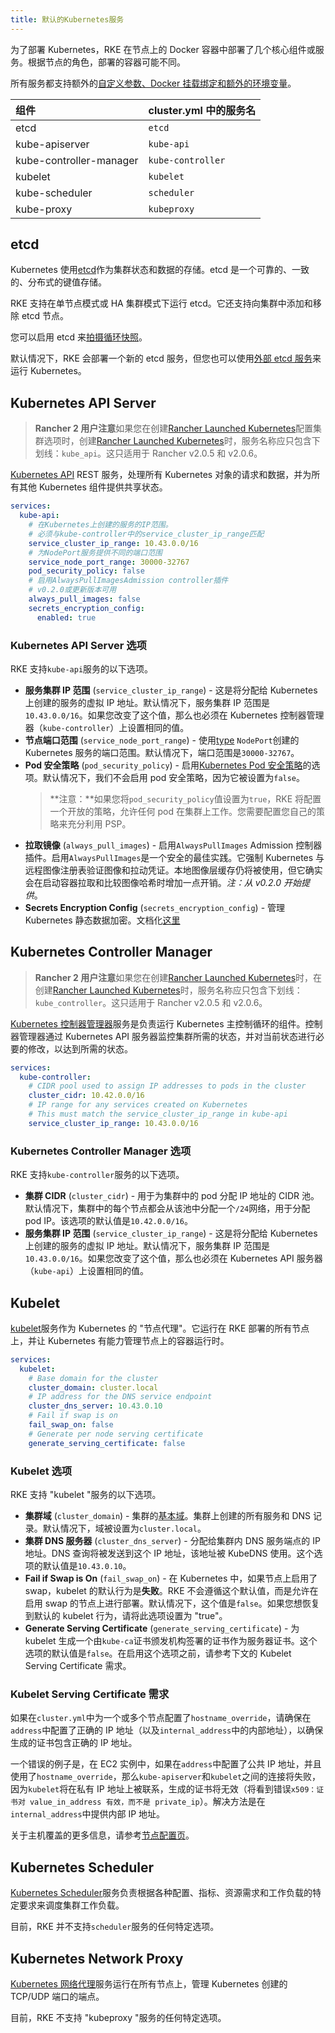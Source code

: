 ```yaml
---
title: 默认的Kubernetes服务
---
```


为了部署 Kubernetes，RKE 在节点上的 Docker 容器中部署了几个核心组件或服务。根据节点的角色，部署的容器可能不同。

所有服务都支持额外的[自定义参数、Docker 挂载绑定和额外的环境变量](/docs/rke/config-options/services/services-extras/_index)。

| 组件                    | cluster.yml 中的服务名 |
| :---------------------- | :--------------------- |
| etcd                    | `etcd`                 |
| kube-apiserver          | `kube-api`             |
| kube-controller-manager | `kube-controller`      |
| kubelet                 | `kubelet`              |
| kube-scheduler          | `scheduler`            |
| kube-proxy              | `kubeproxy`            |

## etcd

Kubernetes 使用[etcd](https://etcd.io/)作为集群状态和数据的存储。etcd 是一个可靠的、一致的、分布式的键值存储。

RKE 支持在单节点模式或 HA 集群模式下运行 etcd。它还支持向集群中添加和移除 etcd 节点。

您可以启用 etcd 来[拍摄循环快照](/docs/rke/etcd-snapshots/_index)。

默认情况下，RKE 会部署一个新的 etcd 服务，但您也可以使用[外部 etcd 服务](/docs/rke/config-options/services/external-etcd/_index)来运行 Kubernetes。

## Kubernetes API Server

> **Rancher 2 用户注意**如果您在创建[Rancher Launched Kubernetes](docs/cluster-provisioning/rke-clusters/options/_index)配置集群选项时，创建[Rancher Launched Kubernetes](/docs/cluster-provisioning/rke-clusters/_index)时，服务名称应只包含下划线：`kube_api`。这只适用于 Rancher v2.0.5 和 v2.0.6。

[Kubernetes API](https://kubernetes.io/docs/reference/command-line-tools-reference/kube-apiserver/) REST 服务，处理所有 Kubernetes 对象的请求和数据，并为所有其他 Kubernetes 组件提供共享状态。

```yaml
services:
  kube-api:
    # 在Kubernetes上创建的服务的IP范围。
    # 必须与kube-controller中的service_cluster_ip_range匹配
    service_cluster_ip_range: 10.43.0.0/16
    # 为NodePort服务提供不同的端口范围
    service_node_port_range: 30000-32767
    pod_security_policy: false
    # 启用AlwaysPullImagesAdmission controller插件
    # v0.2.0或更新版本可用
    always_pull_images: false
    secrets_encryption_config:
      enabled: true
```

### Kubernetes API Server 选项

RKE 支持`kube-api`服务的以下选项。

- **服务集群 IP 范围** (`service_cluster_ip_range`) - 这是将分配给 Kubernetes 上创建的服务的虚拟 IP 地址。默认情况下，服务集群 IP 范围是`10.43.0.0/16`。如果您改变了这个值，那么也必须在 Kubernetes 控制器管理器（`kube-controller`）上设置相同的值。
- **节点端口范围** (`service_node_port_range`) - 使用[type](https://kubernetes.io/docs/concepts/services-networking/service/#publishing-services-service-types) `NodePort`创建的 Kubernetes 服务的端口范围。默认情况下，端口范围是`30000-32767`。
- **Pod 安全策略** (`pod_security_policy`) - 启用[Kubernetes Pod 安全策略](https://kubernetes.io/docs/concepts/policy/pod-security-policy/)的选项。默认情况下，我们不会启用 pod 安全策略，因为它被设置为`false`。
  > **注意：**如果您将`pod_security_policy`值设置为`true`，RKE 将配置一个开放的策略，允许任何 pod 在集群上工作。您需要配置您自己的策略来充分利用 PSP。
- **拉取镜像** (`always_pull_images`) - 启用`AlwaysPullImages` Admission 控制器插件。启用`AlwaysPullImages`是一个安全的最佳实践。它强制 Kubernetes 与远程图像注册表验证图像和拉动凭证。本地图像层缓存仍将被使用，但它确实会在启动容器拉取和比较图像哈希时增加一点开销。_注：从 v0.2.0 开始提供_。
- **Secrets Encryption Config** (`secrets_encryption_config`) - 管理 Kubernetes 静态数据加密。文档化[这里](/docs/rke/config-options/secrets-encryption/_index)

## Kubernetes Controller Manager

> **Rancher 2 用户注意**如果您在创建[Rancher Launched Kubernetes](/docs/cluster-provisioning/rke-clusters/options/_index)时，在创建[Rancher Launched Kubernetes](/docs/cluster-provisioning/rke-clusters/options/_index)时，服务名称应只包含下划线：`kube_controller`。这只适用于 Rancher v2.0.5 和 v2.0.6。

[Kubernetes 控制器管理器](https://kubernetes.io/docs/reference/command-line-tools-reference/kube-controller-manager/)服务是负责运行 Kubernetes 主控制循环的组件。控制器管理器通过 Kubernetes API 服务器监控集群所需的状态，并对当前状态进行必要的修改，以达到所需的状态。

```yaml
services:
  kube-controller:
    # CIDR pool used to assign IP addresses to pods in the cluster
    cluster_cidr: 10.42.0.0/16
    # IP range for any services created on Kubernetes
    # This must match the service_cluster_ip_range in kube-api
    service_cluster_ip_range: 10.43.0.0/16
```

### Kubernetes Controller Manager 选项

RKE 支持`kube-controller`服务的以下选项。

- **集群 CIDR** (`cluster_cidr`) - 用于为集群中的 pod 分配 IP 地址的 CIDR 池。默认情况下，集群中的每个节点都会从该池中分配一个`/24`网络，用于分配 pod IP。该选项的默认值是`10.42.0.0/16`。
- **服务集群 IP 范围** (`service_cluster_ip_range`) - 这是将分配给 Kubernetes 上创建的服务的虚拟 IP 地址。默认情况下，服务集群 IP 范围是`10.43.0.0/16`。如果您改变了这个值，那么也必须在 Kubernetes API 服务器（`kube-api`）上设置相同的值。

## Kubelet

[kubelet](https://kubernetes.io/docs/reference/command-line-tools-reference/kubelet/)服务作为 Kubernetes 的 "节点代理"。它运行在 RKE 部署的所有节点上，并让 Kubernetes 有能力管理节点上的容器运行时。

```yaml
services:
  kubelet:
    # Base domain for the cluster
    cluster_domain: cluster.local
    # IP address for the DNS service endpoint
    cluster_dns_server: 10.43.0.10
    # Fail if swap is on
    fail_swap_on: false
    # Generate per node serving certificate
    generate_serving_certificate: false
```

### Kubelet 选项

RKE 支持 "kubelet "服务的以下选项。

- **集群域** (`cluster_domain`) - 集群的[基本域](https://kubernetes.io/docs/concepts/services-networking/dns-pod-service/)。集群上创建的所有服务和 DNS 记录。默认情况下，域被设置为`cluster.local`。
- **集群 DNS 服务器** (`cluster_dns_server`) - 分配给集群内 DNS 服务端点的 IP 地址。DNS 查询将被发送到这个 IP 地址，该地址被 KubeDNS 使用。这个选项的默认值是`10.43.0.10`。
- **Fail if Swap is On** (`fail_swap_on`) - 在 Kubernetes 中，如果节点上启用了 swap，kubelet 的默认行为是**失败**。RKE 不会遵循这个默认值，而是允许在启用 swap 的节点上进行部署。默认情况下，这个值是`false`。如果您想恢复到默认的 kubelet 行为，请将此选项设置为 "true"。
- **Generate Serving Certificate** (`generate_serving_certificate`) - 为 kubelet 生成一个由`kube-ca`证书颁发机构签署的证书作为服务器证书。这个选项的默认值是`false`。在启用这个选项之前，请参考下文的 Kubelet Serving Certificate 需求。

### Kubelet Serving Certificate 需求

如果在`cluster.yml`中为一个或多个节点配置了`hostname_override`，请确保在`address`中配置了正确的 IP 地址（以及`internal_address`中的内部地址），以确保生成的证书包含正确的 IP 地址。

一个错误的例子是，在 EC2 实例中，如果在`address`中配置了公共 IP 地址，并且使用了`hostname_override`，那么`kube-apiserver`和`kubelet`之间的连接将失败，因为`kubelet`将在私有 IP 地址上被联系，生成的证书将无效（将看到错误`x509：证书对 value_in_address 有效，而不是 private_ip`）。解决方法是在`internal_address`中提供内部 IP 地址。

关于主机覆盖的更多信息，请参考[节点配置页](/docs/rke/config-options/nodes/_index)。

## Kubernetes Scheduler

[Kubernetes Scheduler](https://kubernetes.io/docs/reference/command-line-tools-reference/kube-scheduler/)服务负责根据各种配置、指标、资源需求和工作负载的特定要求来调度集群工作负载。

目前，RKE 并不支持`scheduler`服务的任何特定选项。

## Kubernetes Network Proxy

[Kubernetes 网络代理](https://kubernetes.io/docs/reference/command-line-tools-reference/kube-proxy/)服务运行在所有节点上，管理 Kubernetes 创建的 TCP/UDP 端口的端点。

目前，RKE 不支持 "kubeproxy "服务的任何特定选项。
